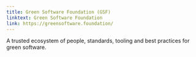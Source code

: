 ```yaml
---
title: Green Software Foundation (GSF)
linktext: Green Software Foundation
link: https://greensoftware.foundation/
---
```


A trusted ecosystem of people, standards, tooling and best practices for green software.